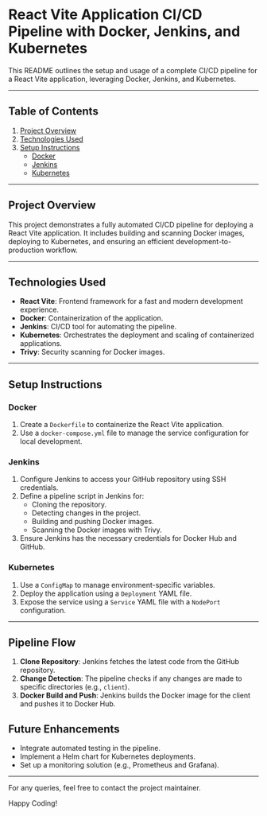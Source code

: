 # React Vite Application CI/CD Pipeline with Docker, Jenkins, and Kubernetes

This README outlines the setup and usage of a complete CI/CD pipeline for a React Vite application, leveraging Docker, Jenkins, and Kubernetes.

---

## Table of Contents

1. [Project Overview](#project-overview)
2. [Technologies Used](#technologies-used)
3. [Setup Instructions](#setup-instructions)
   - [Docker](#docker)
   - [Jenkins](#jenkins)
   - [Kubernetes](#kubernetes)


---

## Project Overview

This project demonstrates a fully automated CI/CD pipeline for deploying a React Vite application. It includes building and scanning Docker images, deploying to Kubernetes, and ensuring an efficient development-to-production workflow.

---

## Technologies Used

- **React Vite**: Frontend framework for a fast and modern development experience.
- **Docker**: Containerization of the application.
- **Jenkins**: CI/CD tool for automating the pipeline.
- **Kubernetes**: Orchestrates the deployment and scaling of containerized applications.
- **Trivy**: Security scanning for Docker images.

---

## Setup Instructions

### Docker

1. Create a `Dockerfile` to containerize the React Vite application.
2. Use a `docker-compose.yml` file to manage the service configuration for local development.

### Jenkins

1. Configure Jenkins to access your GitHub repository using SSH credentials.
2. Define a pipeline script in Jenkins for:
   - Cloning the repository.
   - Detecting changes in the project.
   - Building and pushing Docker images.
   - Scanning the Docker images with Trivy.
3. Ensure Jenkins has the necessary credentials for Docker Hub and GitHub.

### Kubernetes

1. Use a `ConfigMap` to manage environment-specific variables.
2. Deploy the application using a `Deployment` YAML file.
3. Expose the service using a `Service` YAML file with a `NodePort` configuration.

---

## Pipeline Flow

1. **Clone Repository**: Jenkins fetches the latest code from the GitHub repository.
2. **Change Detection**: The pipeline checks if any changes are made to specific directories (e.g., `client`).
3. **Docker Build and Push**: Jenkins builds the Docker image for the client and pushes it to Docker Hub.


## Future Enhancements

- Integrate automated testing in the pipeline.
- Implement a Helm chart for Kubernetes deployments.
- Set up a monitoring solution (e.g., Prometheus and Grafana).

---

For any queries, feel free to contact the project maintainer.

Happy Coding!
